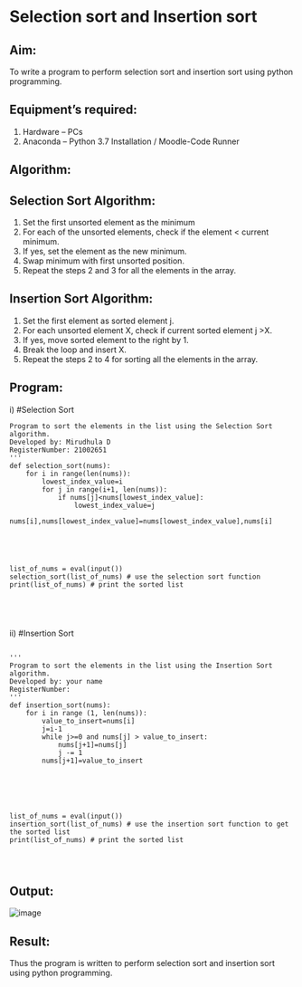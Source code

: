 # Selection sort and Insertion sort
## Aim:
To write a program to perform selection sort and insertion sort using python programming.
## Equipment’s required:
1.	Hardware – PCs
2.	Anaconda – Python 3.7 Installation / Moodle-Code Runner
## Algorithm:
## Selection Sort Algorithm:
1.	Set the first unsorted element as the minimum
2.	For each of the unsorted elements, check if the element < current minimum.
3.	If yes, set the element as the new minimum.
4.	Swap minimum with first unsorted position.
5.	Repeat the steps 2 and 3 for all the elements in the array.
## Insertion Sort Algorithm:
1.	Set the first element as sorted element j.
2.	For each unsorted element X, check if current sorted element j >X.
3.	If yes, move sorted element to the right by 1.
4.	Break the loop and insert X.
5.	Repeat the steps 2 to 4 for sorting all the elements in the array.
## Program:
i)	#Selection Sort
```''' 
Program to sort the elements in the list using the Selection Sort algorithm.
Developed by: Mirudhula D
RegisterNumber: 21002651
'''
def selection_sort(nums):
    for i in range(len(nums)):
        lowest_index_value=i
        for j in range(i+1, len(nums)):
            if nums[j]<nums[lowest_index_value]:
                lowest_index_value=j
        nums[i],nums[lowest_index_value]=nums[lowest_index_value],nums[i]
    
    
    
    
    
list_of_nums = eval(input())
selection_sort(list_of_nums) # use the selection sort function
print(list_of_nums) # print the sorted list





```
ii)	#Insertion Sort
```

''' 
Program to sort the elements in the list using the Insertion Sort algorithm.
Developed by: your name
RegisterNumber: 
'''
def insertion_sort(nums):
    for i in range (1, len(nums)):
        value_to_insert=nums[i]
        j=i-1
        while j>=0 and nums[j] > value_to_insert:
            nums[j+1]=nums[j]
            j -= 1
        nums[j+1]=value_to_insert 
            
            
  
    
    
    
list_of_nums = eval(input())
insertion_sort(list_of_nums) # use the insertion sort function to get the sorted list
print(list_of_nums) # print the sorted list




```

## Output:
![image](https://user-images.githubusercontent.com/94828147/153798574-641c3f89-10bd-4ba7-9b9d-13f476879af0.png)


## Result:
Thus the program is written to perform selection sort and insertion sort using python programming.
